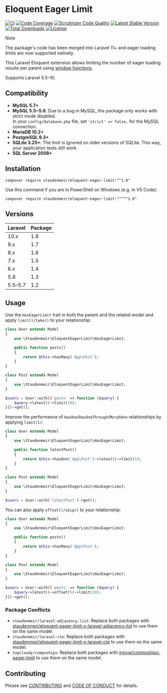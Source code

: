 # Eloquent Eager Limit

[![CI](https://github.com/staudenmeir/eloquent-eager-limit/actions/workflows/ci.yml/badge.svg)](https://github.com/staudenmeir/eloquent-eager-limit/actions/workflows/ci.yml)
[![Code Coverage](https://codecov.io/gh/staudenmeir/eloquent-eager-limit/graph/badge.svg?token=J8ysbd1r80)](https://codecov.io/gh/staudenmeir/eloquent-eager-limit)
[![Scrutinizer Code Quality](https://scrutinizer-ci.com/g/staudenmeir/eloquent-eager-limit/badges/quality-score.png?b=master)](https://scrutinizer-ci.com/g/staudenmeir/eloquent-eager-limit/?branch=master)
[![Latest Stable Version](https://poser.pugx.org/staudenmeir/eloquent-eager-limit/v/stable)](https://packagist.org/packages/staudenmeir/eloquent-eager-limit)
[![Total Downloads](https://poser.pugx.org/staudenmeir/eloquent-eager-limit/downloads)](https://packagist.org/packages/staudenmeir/eloquent-eager-limit/stats)
[![License](https://poser.pugx.org/staudenmeir/eloquent-eager-limit/license)](https://github.com/staudenmeir/eloquent-eager-limit/blob/master/LICENSE)

> [!NOTE]
> The package's code has been merged into Laravel 11+ and eager loading limits are now supported natively.

This Laravel Eloquent extension allows limiting the number of eager loading results per parent
using [window functions](https://en.wikipedia.org/wiki/Select_(SQL)#Limiting_result_rows).

Supports Laravel 5.5–10.

## Compatibility

- **MySQL 5.7+**
- **MySQL 5.5~5.6**: Due to a bug in MySQL, the package only works with strict mode disabled.  
  In your `config/database.php` file, set `'strict' => false,` for the MySQL connection.
- **MariaDB 10.2+**
- **PostgreSQL 9.3+**
- **SQLite 3.25+**: The limit is ignored on older versions of SQLite. This way, your application tests still work.
- **SQL Server 2008+**

## Installation

    composer require staudenmeir/eloquent-eager-limit:"^1.0"

Use this command if you are in PowerShell on Windows (e.g. in VS Code):

    composer require staudenmeir/eloquent-eager-limit:"^^^^1.0"

## Versions

| Laravel | Package |
|:--------|:--------|
| 10.x    | 1.8     |
| 9.x     | 1.7     |
| 8.x     | 1.6     |
| 7.x     | 1.5     |
| 6.x     | 1.4     |
| 5.8     | 1.3     |
| 5.5–5.7 | 1.2     |

## Usage

Use the `HasEagerLimit` trait in both the parent and the related model and apply `limit()/take()` to your relationship:

```php
class User extends Model
{
    use \Staudenmeir\EloquentEagerLimit\HasEagerLimit;

    public function posts()
    {
        return $this->hasMany('App\Post');
    }
}

class Post extends Model
{
    use \Staudenmeir\EloquentEagerLimit\HasEagerLimit;
}

$users = User::with(['posts' => function ($query) {
    $query->latest()->limit(10);
}])->get();
```

Improve the performance of `HasOne`/`HasOneThrough`/`MorphOne` relationships by applying `limit(1)`:

```php
class User extends Model
{
    use \Staudenmeir\EloquentEagerLimit\HasEagerLimit;

    public function latestPost()
    {
        return $this->hasOne('App\Post')->latest()->limit(1);
    }
}

class Post extends Model
{
    use \Staudenmeir\EloquentEagerLimit\HasEagerLimit;
}

$users = User::with('latestPost')->get();
```

You can also apply `offset()/skip()` to your relationship:

```php
class User extends Model
{
    use \Staudenmeir\EloquentEagerLimit\HasEagerLimit;

    public function posts()
    {
        return $this->hasMany('App\Post');
    }
}

class Post extends Model
{
    use \Staudenmeir\EloquentEagerLimit\HasEagerLimit;
}

$users = User::with(['posts' => function ($query) {
    $query->latest()->offset(5)->limit(10);
}])->get();
```

### Package Conflicts

- `staudenmeir/laravel-adjacency-list`: Replace both packages
  with [staudenmeir/eloquent-eager-limit-x-laravel-adjacency-list](https://github.com/staudenmeir/eloquent-eager-limit-x-laravel-adjacency-list)
  to use them on the same model.
- `staudenmeir/laravel-cte`: Replace both packages
  with [staudenmeir/eloquent-eager-limit-x-laravel-cte](https://github.com/staudenmeir/eloquent-eager-limit-x-laravel-cte)
  to use them on the same model.
- `topclaudy/compoships`: Replace both packages
  with [mpyw/compoships-eager-limit](https://github.com/mpyw/compoships-eager-limit)
  to use them on the same model.

## Contributing

Please see [CONTRIBUTING](.github/CONTRIBUTING.md) and [CODE OF CONDUCT](.github/CODE_OF_CONDUCT.md) for details.
